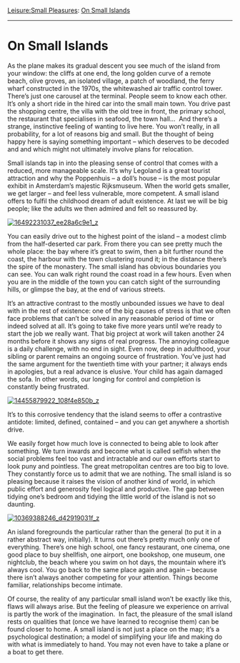 [Leisure:](https://www.theschooloflife.com/thebookoflife/category/leisure/)[Small Pleasures](https://www.theschooloflife.com/thebookoflife/category/leisure/small-pleasures/): [On Small Islands](https://www.theschooloflife.com/thebookoflife/on-small-islands/)

* * *

# On Small Islands

As the plane makes its gradual descent you see much of the island from your window: the cliffs at one end, the long golden curve of a remote beach, olive groves, an isolated village, a patch of woodland, the ferry wharf constructed in the 1970s, the whitewashed air traffic control tower. There’s just one carousel at the terminal. People seem to know each other. It’s only a short ride in the hired car into the small main town. You drive past the shopping centre, the villa with the old tree in front, the primary school, the restaurant that specialises in seafood, the town hall… &nbsp;And there’s a strange, instinctive feeling of wanting to live here. You won’t really, in all probability, for a lot of reasons big and small. But the thought of being happy here is saying something important – which deserves to be decoded and and which might not ultimately involve plans for relocation.

Small islands tap in into the pleasing sense of control that comes with a reduced, more manageable scale. It’s why Legoland is a great tourist attraction and why the Poppenhuis – a doll’s house – is the most popular exhibit in Amsterdam’s majestic Rijksmuseum. When the world gets smaller, we get larger – and feel less vulnerable, more competent. A small island offers to fulfil the childhood dream of adult existence. At last we will be big people; like the adults we then admired and felt so reassured by.

[![16492231037_ee28a6c9e1_z](https://www.theschooloflife.com/thebookoflife/wp-content/uploads/2016/04/16492231037_ee28a6c9e1_z.jpg)](http://www.thebookoflife.org/wp-content/uploads/2016/04/16492231037_ee28a6c9e1_z.jpg)

You can easily drive out to the highest point of the island – a modest climb from the half-deserted car park. From there you can see pretty much the whole place: the bay where it’s great to swim, then a bit further round the coast, the harbour with the town clustering round it; in the distance there’s the spire of the monastery. The small island has obvious boundaries you can see. You can walk right round the coast road in a few hours. Even when you are in the middle of the town you can catch sight of the surrounding hills, or glimpse the bay, at the end of various streets.

It’s an attractive contrast to the mostly unbounded issues we have to deal with in the rest of existence: one of the big causes of stress is that we often face problems that can’t be solved in any reasonable period of time or indeed solved at all. It’s going to take five more years until we’re ready to start the job we really want. That big project at work will taken another 24 months before it shows any signs of real progress. The annoying colleague is a daily challenge, with no end in sight. Even now, deep in adulthood, your sibling or parent remains an ongoing source of frustration. You’ve just had the same argument for the twentieth time with your partner; it always ends in apologies, but a real advance is elusive. Your child has again damaged the sofa. In other words, our longing for control and completion is constantly being frustrated.

[![14455879922_108f4e850b_z](https://www.theschooloflife.com/thebookoflife/wp-content/uploads/2016/04/14455879922_108f4e850b_z.jpg)](http://www.thebookoflife.org/wp-content/uploads/2016/04/14455879922_108f4e850b_z.jpg)

It’s to this corrosive tendency that the island seems to offer a contrastive antidote: limited, defined, contained – and you can get anywhere a shortish drive.

We easily forget how much love is connected to being able to look after something. We turn inwards and become what is called selfish when the social problems feel too vast and intractable and our own efforts start to look puny and pointless. The great metropolitan centres are too big to love. They constantly force us to admit that we are nothing. The small island is so pleasing because it raises the vision of another kind of world, in which public effort and generosity feel logical and productive. The gap between tidying one’s bedroom and tidying the little world of the island is not so daunting.

[![10369388246_d42919031f_z](https://www.theschooloflife.com/thebookoflife/wp-content/uploads/2016/04/10369388246_d42919031f_z.jpg)](http://www.thebookoflife.org/wp-content/uploads/2016/04/10369388246_d42919031f_z.jpg)

An island foregrounds the particular rather than the general (to put it in a rather abstract way, initially). It turns out there’s pretty much only one of everything. There’s one high school, one fancy restaurant, one cinema, one good place to buy shellfish, one airport, one bookshop, one museum, one nightclub, the beach where you swim on hot days, the mountain where it’s always cool. You go back to the same place again and again – because there isn’t always another competing for your attention. Things become familiar, relationships become intimate.

Of course, the reality of any particular small island won’t be exactly like this, flaws will always arise. But the feeling of pleasure we experience on arrival is partly the work of the imagination. &nbsp;In fact, the pleasure of the small island rests on qualities that (once we have learned to recognise them) can be found closer to home. A small island is not just a place on the map; it’s a psychological destination; a model of simplifying your life and making do with what is immediately to hand. You may not even have to take a plane or a boat to get there.
